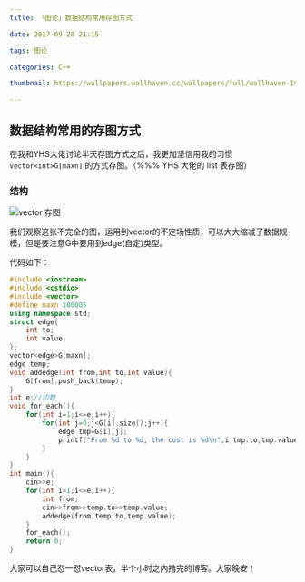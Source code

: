 ```yaml
---
title: 「图论」数据结构常用存图方式

date: 2017-09-28 21:15

tags: 图论

categories: C++

thumbnail: https://wallpapers.wallhaven.cc/wallpapers/full/wallhaven-194049.jpg

---
```




## 数据结构常用的存图方式

在我和YHS大佬讨论半天存图方式之后，我更加坚信用我的习惯 `vector<int>G[maxn]` 的方式存图。（%%% YHS 大佬的 list 表存图）

### 结构

![vector 存图](http://chuantu.biz/t6/70/1506604487x3659076724.png)

我们观察这张不完全的图，运用到vector的不定场性质，可以大大缩减了数据规模，但是要注意G中要用到edge(自定)类型。

代码如下：

```cpp
#include <iostream>
#include <cstdio>
#include <vector>
#define maxn 100005
using namespace std;
struct edge{
	int to;
	int value;
};
vector<edge>G[maxn];
edge temp;
void addedge(int from,int to,int value){
	G[from].push_back(temp);
}
int e;//边数 
void for_each(){
	for(int i=1;i<=e;i++){
		for(int j=0;j<G[i].size();j++){
			edge tmp=G[i][j];
			printf("From %d to %d, the cost is %d\n",i,tmp.to,tmp.value);  
		}
	}
} 
int main(){
	cin>>e;
	for(int i=1;i<=e;i++){	
		int from;
		cin>>from>>temp.to>>temp.value;
		addedge(from,temp.to,temp.value);
	}
	for_each();
	return 0;
}
```

大家可以自己怼一怼vector表，半个小时之内撸完的博客。大家晚安！